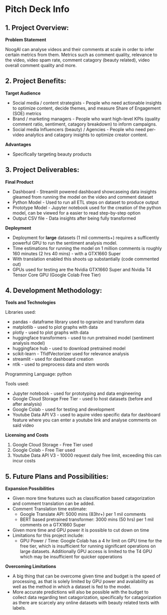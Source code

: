 # **Pitch Deck Info**
## 1. **Project Overview**:
**Problem Statement**

NoogAI can analyse videos and their comments at scale in order to infer certain metrics from them. Metrics such as comment quality, relevance to the video, video spam rate, comment catagory (beauty related), video overall comment quality and more.

## 2. **Project Benefits**:
**Target Audience**
- Social media / content strategists - People who need actionable insights to optimize content, decide themes, and measure Share of Engagement (SOE) metrics
- Brand / marketing managers - People who want high-level KPIs (quality comment ratio, sentiment, catagory breakdown) to inform campaigns.
- Social media Influencers (beauty) / Agencies - People who need per-video analytics and catagory insights to optimize creator content.

**Advantages**
- Specifically targeting beauty products

## 3. **Project Deliverables**:
**Final Product**
- Dashboard - Streamlit powered dashboard showcaseing data insights gleamed from running the model on the video and comment dataset
- Python Model - Used to run all ETL steps on dataset to produce output
- Prototype Model - Jupyter notebook used for the creation of the python model, can be viewed for a easier to read step-by-step option
- Output CSV file - Data insights after being fully transformed

**Deployment**
- Deployment for **large** datasets (1 mil comments+) requires a sufficently powerful GPU to run the sentiment analysis model.
- Time estimations for running the model on 1 million comments is roughly 160 minutes (2 hrs 40 mins) - with a GTX1660 Super
- With translation enabled this shoots up substantially (code commented out)
- GPUs used for testing are the Nvidia GTX1660 Super and Nvidia T4 Tensor Core GPU (Google Colab Free Tier)

## 4. **Development Methodology**:
**Tools and Technologies**

Libraries used:
- pandas - dataframe library used to ogranize and transform data
- matplotlib - used to plot graphs with data
- plotly - used to plot graphs with data
- huggingface transformers - used to run pretrained model (sentiment analysis model)
- huggingface hub - used to download pretrained model
- scikit-learn - TfidfVectorizer used for relevance analysis
- streamlit - used for dashboard creation
- ntlk - used to preprocess data and stem words

Programming Language: python

Tools used:
- Jupyter notebook - used for prototyping and data engineering
- Google Cloud Storage Free Tier - used to host datasets (before and after analysis)
- Google Colab - used for testing and development
- Youtube Data API V3 - used to aquire video specific data for dashboard feature where you can enter a youtube link and analyse comments on said video

**Licensing and Costs**
1. Google Cloud Storage - Free Tier used
2. Google Colab - Free Tier used
3. Youtube Data API V3 - 10000 request daily free limit, exceeding this can incur costs

## 5. **Future Plans and Possibilities**:
**Expansion Possibilities**
- Given more time features such as classification based catagorization and comment translation can be added.
- Comment Translation time estimate:
  - Google Translate API: 5000 mins (83hr+) per 1 mil comments
  - BERT based pretrained transformer: 3000 mins (50 hrs) per 1 mil comments on a GTX1660 Super
- Given more time and GPU power it is possible to cut down on time
- Limitations for this project include:
  - GPU Power / Time: Google Colab has a 4 hr limit on GPU time for the free tier, which is insufficient for running significant operations on large datasets. Additionally GPU access is limited to the T4 GPU which may be insufficient for quicker opperations

**Overcoming Limitations**
- A big thing that can be overcome given time and budget is the speed of processing, as that is solely limited by GPU power and availability as well as the method in which a dataset is fed to the model.
- More accurate predictions will also be possible with the budget to collect data regarding text catagorization, specifically for catagorization as there are scarcely any online datasets with beauty related texts with labels.